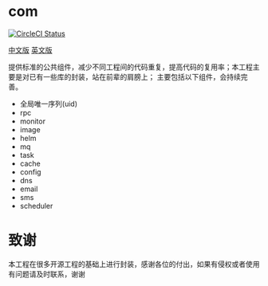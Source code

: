 # com
[![CircleCI Status](https://circleci.com/gh/dbunion/com.svg?style=shield)](https://circleci.com/gh/dbunion/com)

[中文版](https://github.com/dbunion/com/blob/master/README_cn.md) 
[英文版](https://github.com/dbunion/com/blob/master/README.md) 

提供标准的公共组件，减少不同工程间的代码重复，提高代码的复用率；本工程主要是对已有一些库的封装，站在前辈的肩膀上；
主要包括以下组件，会持续完善。
* 全局唯一序列(uid)
* rpc
* monitor
* image
* helm
* mq
* task
* cache
* config
* dns
* email
* sms
* scheduler

# 致谢
本工程在很多开源工程的基础上进行封装，感谢各位的付出，如果有侵权或者使用有问题请及时联系，谢谢

